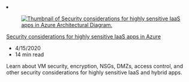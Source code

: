 <!-- This file is automatically generated by build/architectures/build_index.py. Any updates will be lost. -->

<!-- markdownlint-disable MD033 -->

<li class="grid-item item-column" data-categories="Security Compute ">
<article class="card">
    <div class="card-header has-margin-bottom-none" aria-hidden="true">
        <figure class="image diagram has-height-175 has-overflow-hidden level">
            <a href="/azure/architecture/reference-architectures/n-tier/high-security-iaas"><img src="/azure/architecture/browse/thumbs/high-security-iaas.png" class="diagram" alt="Thumbnail of Security considerations for highly sensitive IaaS apps in Azure Architectural Diagram." data-linktype="relative-path"></a>
        </figure>
    </div>
    <div class="card-content">
        <a class="card-content-title has-margin-top-none" href="/azure/architecture/reference-architectures/n-tier/high-security-iaas">
            <p>Security considerations for highly sensitive IaaS apps in Azure</p>
        </a>
        <ul class="card-content-metadata">
            <li>4/15/2020</li>
            <li>14 min read</li>
        </ul>
        <p class="card-content-description">Learn about VM security, encryption, NSGs, DMZs, access control, and other security considerations for highly sensitive IaaS and hybrid apps.</p>
        <div class="bottom-to-top-fade is-hidden-mobile"></div>
    </div>
</article>
</li>

